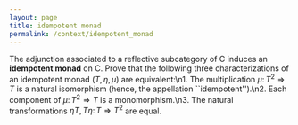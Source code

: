 ```yaml
---
layout: page
title: idempotent monad
permalink: /context/idempotent_monad
---
```

The adjunction associated to a reflective subcategory of $\mathsf{C}$ induces an **idempotent monad** on $\mathsf{C}$. Prove that the following three characterizations of an idempotent monad $(T,\eta,\mu)$ are equivalent:\n1. The multiplication $\mu \colon T^2 \Rightarrow T$ is a natural isomorphism (hence, the appellation ``idempotent'').\n2. Each component of $\mu \colon T^2 \Rightarrow T$ is a monomorphism.\n3. The natural transformations $\eta T, T\eta \colon T \Rightarrow T^2$ are equal.
